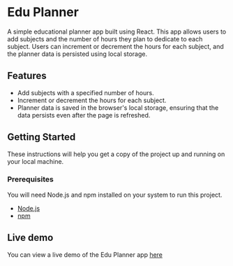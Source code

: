 # Edu Planner

A simple educational planner app built using React. This app allows users to add subjects and the number of hours they plan to dedicate to each subject. Users can increment or decrement the hours for each subject, and the planner data is persisted using local storage.

## Features

- Add subjects with a specified number of hours.
- Increment or decrement the hours for each subject.
- Planner data is saved in the browser's local storage, ensuring that the data persists even after the page is refreshed.

## Getting Started

These instructions will help you get a copy of the project up and running on your local machine.

### Prerequisites

You will need Node.js and npm installed on your system to run this project.

- [Node.js](https://nodejs.org/)
- [npm](https://www.npmjs.com/)

## Live demo

You can view a live demo of the Edu Planner app [here]()

